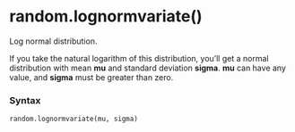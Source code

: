 # random.lognormvariate()

Log normal distribution.

If you take the natural logarithm of this distribution, you’ll get a normal distribution with mean **mu** and standard deviation **sigma**. **mu** can have any value, and **sigma** must be greater than zero.

### Syntax

```python
random.lognormvariate(mu, sigma)
```